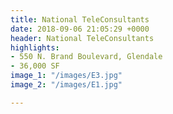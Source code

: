```yaml
---
title: National TeleConsultants
date: 2018-09-06 21:05:29 +0000
header: National TeleConsultants
highlights:
- 550 N. Brand Boulevard, Glendale
- 36,000 SF
image_1: "/images/E3.jpg"
image_2: "/images/E1.jpg"

---
```

